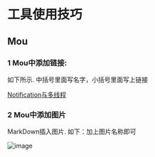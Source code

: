 # 工具使用技巧

## Mou

### 1 Mou中添加链接: 
如下所示. 中括号里面写名字，小括号里面写上链接

[Notification与多线程](http://southpeak.github.io/blog/2015/03/14/nsnotificationyu-duo-xian-cheng/)

### 2 Mou中添加图片

MarkDown插入图片. 如下：加上图片名称即可

 ![image](NetLinkConditionerInstallSuccess.png)
